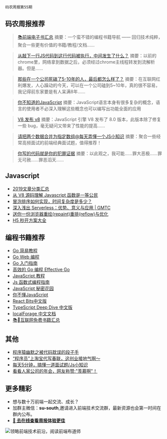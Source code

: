 `码农周报第55期`

码农周报推荐
-------

> [📚前端电子书汇总](https://www.javascriptc.com/books-navigation)
> 摘要：一个蛮不错的编程书籍导航 —— 回归技术纯粹，聚合一些更有价值的书籍/教程/文档……

> [从敲下一行JS代码到这行代码被执行，中间发生了什么？](https://mp.weixin.qq.com/s/deyxY2HFpwCG19-aL8Se6A)
> 摘要：以前的chrome里，网络拿到数据之后，必须经过chrome主线程转发到流解析器。但是……

> [那些在一个公司死磕了5-10年的人，最后都怎么样了？](https://mp.weixin.qq.com/s/bljsiC0FXacq0998kvhaDw)
> 摘要：在互联网红利爆发，人心躁动的今天，可以在一个公司磕到5~10年，真的很不容易，我记得前东家要是有人呆满8年……

> [你不知道的JavaScript](https://www.javascriptc.com/books/you-dont-know-js/)
> 摘要：JavaScript语言本身有很多复杂的概念，语言的使用者不必深入理解这些概念也可以编写出功能全面的应用

> [V8 发布 v8](https://mp.weixin.qq.com/s/OXvMXyB27GIauelERT2a_A)
> 摘要：JavaScript 引擎 V8 发布了 8.0 版本，此版本除了修复一些 bug，毫无疑问又带来了性能的提高……

> [请把两个数据合并为指定数组@每天弄懂一个JS小知识](https://www.javascriptc.com/interview-tips/zh_cn/javascript/merge-two-data-specified/)
> 摘要：聚合一些经常高频面试的前端经典面试题，值得推荐！

> [你写的代码就是你的犯罪证据](https://www.javascriptc.com/3600.html)
> 摘要：以此观之，我可能……罪大恶极……罪无可赦……罪恶滔天……




Javascript
-------

+ [2019文章分类汇总](https://mp.weixin.qq.com/s/6m7pA5Gtq8zUPvJQ43ilFg)
+ [从 V8 源码理解 Javascript 函数是一等公民](https://zhuanlan.zhihu.com/p/101132637)
+ [冒泡排序如何实现，时间复杂度是多少？](https://www.javascriptc.com/interview-tips/zh_cn/javascript/javascript-array-sort/)
+ [深入浅出 Serverless：优势、意义与应用 | GMTC](https://www.javascriptc.com/3123.html)
+ [送你一份浏览器重绘(repaint)重排(reflow)与优化](https://www.javascriptc.com/2371.html)
+ [H5 秒开方案大全](https://mp.weixin.qq.com/s/sbqKuK-hUaFZos_jKoIr4Q)


编程书籍推荐
-------

- [Go 简易教程](https://www.javascriptc.com/books/go-tutorials/)
- [Go Web 编程](https://www.javascriptc.com/books/go-web/)
- [Go 入门指南](https://www.javascriptc.com/books/go-started/)
- [高效的 Go 编程 Effective Go](https://www.javascriptc.com/books/effective-go-zh-en/)
- [JavaScript 教程](https://www.javascriptc.com/books/javascript-tutorial/)
- [Js 函数式编程指南](https://www.javascriptc.com/books/functional/)
- [JavaScript 秘密花园](https://www.javascriptc.com/books/javascript-garden/)
- [你不懂JavaScript](https://www.javascriptc.com/books/you-dont-know-js/)
- [React Bits中文版](https://www.javascriptc.com/books/react-bits-cn/)
- [TypeScript Deep Dive 中文版](https://www.javascriptc.com/books/typescript-deep-dive/)
- [localForage 中文文档](https://books.javascriptc.com/localForage-cn/)
- [📚互联网免费书籍汇总](https://www.javascriptc.com/books-navigation)

其他
-------
+ [程序猿幽默之被代码耽误的段子手](https://www.javascriptc.com/3564.html)
+ [“程序员”上淘宝代写春联，这创业接地气啊～](https://mp.weixin.qq.com/s/UgeCgzrr7coBcLFENEncxg)
+ [每天5分钟，搞懂一道面试题/Js小知识](https://www.javascriptc.com/interview-tips/)
+ [看看人家公司的年会，网友称赞:"羡慕啊"！](https://mp.weixin.qq.com/s/8iuwhiuxdpLQ0LWugxxokw)


更多精彩
-------
+ 想与数十万前端一起交流、成长？
+ 加群主微信：**su-south**,邀请进入前端技术交流群，最新资源也会第一时间在群内公布。
+ **[:lollipop: 去在线查看周报体验更佳](https://www.javascriptc.com/category/javascript-weekly)**

![领略前端技术前沿，阅读前端布道师](https://user-images.githubusercontent.com/18324563/100540104-2b5d5a00-3276-11eb-90b4-1a8d6a4444b8.png)




